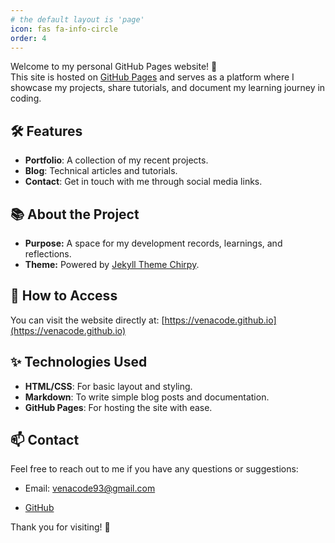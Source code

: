 ```yaml
---
# the default layout is 'page'
icon: fas fa-info-circle
order: 4
---
```


Welcome to my personal GitHub Pages website! 🌟  
This site is hosted on [GitHub Pages](https://pages.github.com/) and serves as a platform where I showcase my projects, share tutorials, and document my learning journey in coding.

## 🛠️ Features
- **Portfolio**: A collection of my recent projects.
- **Blog**: Technical articles and tutorials.
- **Contact**: Get in touch with me through social media links.

## 📚 About the Project
- **Purpose:** A space for my development records, learnings, and reflections.
- **Theme:** Powered by [Jekyll Theme Chirpy](https://github.com/cotes2020/jekyll-theme-chirpy).

## 🚀 How to Access
You can visit the website directly at: [https://venacode.github.io](https://venacode.github.io)

## ✨ Technologies Used
- **HTML/CSS**: For basic layout and styling.
- **Markdown**: To write simple blog posts and documentation.
- **GitHub Pages**: For hosting the site with ease.

## 📫 Contact
Feel free to reach out to me if you have any questions or suggestions:
- Email: venacode93@gmail.com
<!-- - [LinkedIn](https://linkedin.com/in/yourprofile) -->
- [GitHub](https://github.com/venaCode)

Thank you for visiting! 🙌

